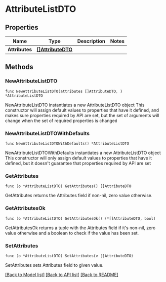 # AttributeListDTO

## Properties

Name | Type | Description | Notes
------------ | ------------- | ------------- | -------------
**Attributes** | [**[]AttributeDTO**](AttributeDTO.md) |  | 

## Methods

### NewAttributeListDTO

`func NewAttributeListDTO(attributes []AttributeDTO, ) *AttributeListDTO`

NewAttributeListDTO instantiates a new AttributeListDTO object
This constructor will assign default values to properties that have it defined,
and makes sure properties required by API are set, but the set of arguments
will change when the set of required properties is changed

### NewAttributeListDTOWithDefaults

`func NewAttributeListDTOWithDefaults() *AttributeListDTO`

NewAttributeListDTOWithDefaults instantiates a new AttributeListDTO object
This constructor will only assign default values to properties that have it defined,
but it doesn't guarantee that properties required by API are set

### GetAttributes

`func (o *AttributeListDTO) GetAttributes() []AttributeDTO`

GetAttributes returns the Attributes field if non-nil, zero value otherwise.

### GetAttributesOk

`func (o *AttributeListDTO) GetAttributesOk() (*[]AttributeDTO, bool)`

GetAttributesOk returns a tuple with the Attributes field if it's non-nil, zero value otherwise
and a boolean to check if the value has been set.

### SetAttributes

`func (o *AttributeListDTO) SetAttributes(v []AttributeDTO)`

SetAttributes sets Attributes field to given value.



[[Back to Model list]](../README.md#documentation-for-models) [[Back to API list]](../README.md#documentation-for-api-endpoints) [[Back to README]](../README.md)


